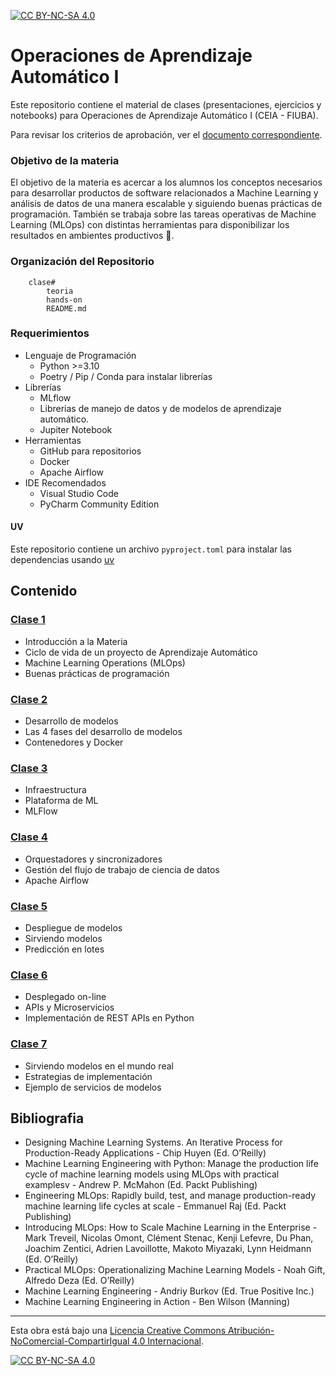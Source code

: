 [![CC BY-NC-SA 4.0][cc-by-nc-sa-shield]][cc-by-nc-sa]

# Operaciones de Aprendizaje Automático I
Este repositorio contiene el material de clases (presentaciones, ejercicios y notebooks) para Operaciones de Aprendizaje Automático I (CEIA - FIUBA). 

Para revisar los criterios de aprobación, ver el [documento correspondiente](CriteriosAprobacion.md).

### Objetivo de la materia
El objetivo de la materia es acercar a los alumnos los conceptos necesarios para desarrollar productos de software relacionados a Machine Learning y análisis de datos de una manera escalable y siguiendo buenas prácticas de programación. También se trabaja sobre las tareas operativas de Machine Learning (MLOps) con distintas herramientas para disponibilizar los resultados en ambientes productivos 🚀.

### Organización del Repositorio
``` 
    clase#
        teoria
        hands-on
        README.md
```

### Requerimientos
* Lenguaje de Programación
    * Python >=3.10
    * Poetry / Pip / Conda para instalar librerías
* Librerías
    * MLflow
    * Librerias de manejo de datos y de modelos de aprendizaje automático.
    * Jupiter Notebook
* Herramientas
    * GitHub para repositorios
    * Docker
    * Apache Airflow
* IDE Recomendados 
    * Visual Studio Code
    * PyCharm Community Edition    

#### UV
Este repositorio contiene un archivo `pyproject.toml` para instalar las dependencias usando 
[uv](https://docs.astral.sh/uv/)

## Contenido

### [Clase 1](clase1/README.md) 
* Introducción a la Materia
* Ciclo de vida de un proyecto de Aprendizaje Automático
* Machine Learning Operations (MLOps)
* Buenas prácticas de programación

### [Clase 2](clase2/README.md) 

* Desarrollo de modelos
* Las 4 fases del desarrollo de modelos
* Contenedores y Docker

### [Clase 3](clase3/README.md)
* Infraestructura
* Plataforma de ML
* MLFlow

### [Clase 4](clase4/README.md)
* Orquestadores y sincronizadores
* Gestión del flujo de trabajo de ciencia de datos
* Apache Airflow

### [Clase 5](clase5/README.md)
* Despliegue de modelos
* Sirviendo modelos
* Predicción en lotes

### [Clase 6](clase6/README.md)
* Desplegado on-line
* APIs y Microservicios
* Implementación de REST APIs en Python

### [Clase 7](clase7/README.md)
* Sirviendo modelos en el mundo real
* Estrategias de implementación
* Ejemplo de servicios de modelos


## Bibliografia

- Designing Machine Learning Systems. An Iterative Process for Production-Ready Applications - Chip Huyen (Ed. O’Reilly)
- Machine Learning Engineering with Python: Manage the production life cycle of machine learning models using MLOps with practical examplesv - Andrew P. McMahon (Ed. Packt Publishing)
- Engineering MLOps: Rapidly build, test, and manage production-ready machine learning life cycles at scale - Emmanuel Raj (Ed. Packt Publishing)
- Introducing MLOps: How to Scale Machine Learning in the Enterprise -  Mark Treveil, Nicolas Omont, Clément Stenac, Kenji Lefevre, Du Phan, Joachim Zentici, Adrien Lavoillotte, Makoto Miyazaki, Lynn Heidmann (Ed. O’Reilly)
- Practical MLOps: Operationalizing Machine Learning Models -  Noah Gift, Alfredo Deza (Ed. O’Reilly)
- Machine Learning Engineering - Andriy Burkov (Ed. True Positive Inc.)
- Machine Learning Engineering in Action - Ben Wilson (Manning)

---
Esta obra está bajo una
[Licencia Creative Commons Atribución-NoComercial-CompartirIgual 4.0 Internacional][cc-by-nc-sa].

[![CC BY-NC-SA 4.0][cc-by-nc-sa-image]][cc-by-nc-sa]

[cc-by-nc-sa]: https://creativecommons.org/licenses/by-nc-sa/4.0/deed.es
[cc-by-nc-sa-image]: https://licensebuttons.net/l/by-nc-sa/4.0/88x31.png
[cc-by-nc-sa-shield]: https://img.shields.io/badge/License-CC%20BY--NC--SA%204.0-lightgrey.svg
